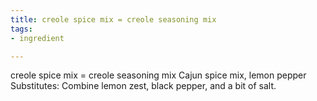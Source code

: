 ```yaml
---
title: creole spice mix = creole seasoning mix
tags:
- ingredient

---
```

creole spice mix = creole seasoning mix Cajun spice mix, lemon pepper Substitutes: Combine lemon zest, black pepper, and a bit of salt.
